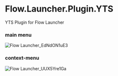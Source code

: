 # Flow.Launcher.Plugin.YTS
YTS Plugin for Flow Launcher

### main menu
![Flow Launcher_EdNdON1uE3](https://github.com/user-attachments/assets/a1f12cdd-7765-4e34-b50d-a9e98d079c6a)


### context-menu
![Flow Launcher_UUX5Yre1Ga](https://github.com/user-attachments/assets/2a6e1efe-0069-4eaf-912c-157462523c26)

